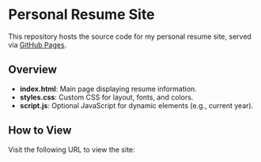 # Personal Resume Site

This repository hosts the source code for my personal resume site, served via [GitHub Pages](https://<your-username>.github.io).

## Overview

- **index.html**: Main page displaying resume information.
- **styles.css**: Custom CSS for layout, fonts, and colors.
- **script.js**: Optional JavaScript for dynamic elements (e.g., current year).

## How to View

Visit the following URL to view the site:

